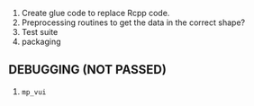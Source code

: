 1. Create glue code to replace Rcpp code.
2. Preprocessing routines to get the data in the correct shape?
3. Test suite
4. packaging



## DEBUGGING (NOT PASSED)
1. `mp_vui`